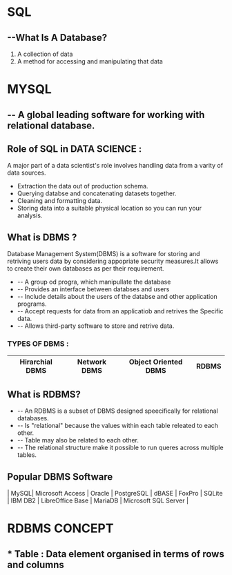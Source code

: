 # SQL 
## --What Is A Database?
1. A collection of data
2. A method for accessing and manipulating that data

# MYSQL 
## -- A global leading software for working with relational database.

## Role of SQL in DATA SCIENCE :
A major part of a data scientist's role involves handling data from a varity of data sources.
* Extraction the data out of production schema.
*  Querying databse and concatenating datasets together.
*  Cleaning and formatting data.
*  Storing data into a suitable physical location so you can run your analysis.

## What is DBMS ?
Database Management System(DBMS) is a software for storing and retriving users data by considering appopriate security measures.It allows to create their own databases as per their requirement.
* -- A group od progra, which manipullate the database
*  -- Provides an interface between databses and users
*  -- Include details about the users of the databse and other application programs.
*  -- Accept requests for data from an applicatiob and retrives the Specific data.
*  -- Allows third-party software to store and retrive data.

### TYPES OF DBMS :
|__Hirarchial DBMS__|__Network DBMS__|__Object Oriented DBMS__|__RDBMS__|
|-------------------|-----------------|-------------------|-------------|
           
## What is RDBMS?
* -- An RDBMS is a subset of DBMS designed speecifically for relational databases.
* -- Is "relational" because the values within each table releated to each other.
* -- Table may also be related to each other.
* -- The relational structure make it possible to run queres across multiple tables.

## Popular DBMS Software
| MySQL| Microsoft Access | Oracle | PostgreSQL | dBASE | FoxPro | SQLite | IBM DB2 | LibreOffice Base | MariaDB | Microsoft SQL Server |

# RDBMS CONCEPT 
## * Table : Data element organised in terms of rows and columns






